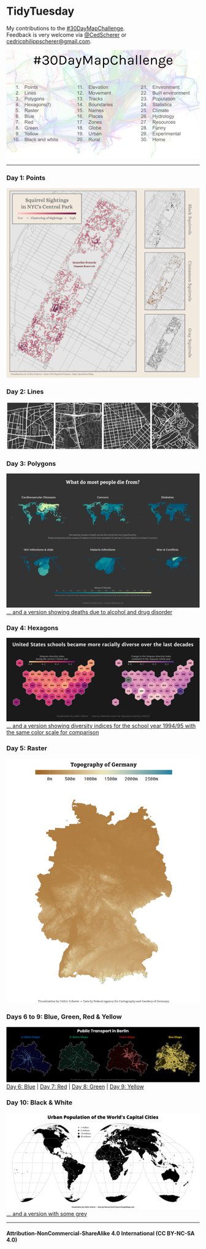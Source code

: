 # TidyTuesday
My contributions to the [#30DayMapChallenge](https://twitter.com/tjukanov/status/1187713840550744066).  
Feedback is very welcome via [@CedScherer](https://twitter.com/cedscherer) or [cedricphilippscherer@gmail.com](mailto:cedricphilippscherer@gmail.com).

![./data/30daymapchallenge.jpg](https://github.com/Z3tt/30daymapchallenge/blob/master/data/30daymapchallenge.jpg)

***

### Day 1: Points
![./Day1_Points/Day1_Points_Squirrels.png](https://github.com/Z3tt/30daymapchallenge/blob/master/Day1_Points/Day1_Points_Squirrels.png)

### Day 2: Lines
![./Day2_Lines/Day2_Lines_OSMnx_Kiez.png](https://github.com/Z3tt/30daymapchallenge/blob/master/Day2_Lines/Day2_Lines_OSMnx_Kiez.png)

### Day 3: Polygons
![./Day3_Polygons/3_Polygons_GlobalMortality.png](https://github.com/Z3tt/30daymapchallenge/blob/master/Day3_Polygons/3_Polygons_GlobalMortality.png)
<br>
[... and a version showing deaths due to alcohol and drug disorder](https://github.com/Z3tt/30daymapchallenge/blob/master/Day3_Polygons/Day3_Polygons_Alcohol_Drugs.png)

### Day 4: Hexagons
![./Day4_Hexagons/Day4_Hexagons_SchoolDiversity_hex.png](https://github.com/Z3tt/30daymapchallenge/blob/master/Day4_Hexagons/Day4_Hexagons_SchoolDiversity_hex.png)
<br>
[... and a version showing diversity indices for the school year 1994/95 with the same color scale for comparison](https://github.com/Z3tt/30daymapchallenge/blob/master/Day4_Hexagons/Day4_Hexagons_SchoolDiversity_hex_1994.png)

### Day 5: Raster
![./Day5_Raster/Day5_Raster_GermanyDGM.png](https://github.com/Z3tt/30daymapchallenge/blob/master/Day5_Raster/Day5_Raster_GermanyDGM.png)

### Days 6 to 9: Blue, Green, Red & Yellow
![./Day9_Yellow/Day6to9_BlueRedGreenYellow_BerlinPublicTransport.png](https://github.com/Z3tt/30daymapchallenge/blob/master/Day9_Yellow/Day6to9_BlueRedGreenYellow_BerlinPublicTransport.png)
<br>
[Day 6: Blue](https://github.com/Z3tt/30daymapchallenge/blob/master/Day6_Blue/Day6_Blue_Metro.png) | [Day 7: Red](https://github.com/Z3tt/30daymapchallenge/blob/master/Day7_Red/Day7_Red_Tram.png) | [Day 8: Green](https://github.com/Z3tt/30daymapchallenge/blob/master/Day8_Green/Day8_Green_Railway.png) | [Day 9: Yellow](https://github.com/Z3tt/30daymapchallenge/blob/master/Day9_Yellow/Day9_Yellow_Bus.png)

### Day 10: Black & White
![./Day10_BlackWhite/Day10_BlackWhite_CapitalPop_bw.png](https://github.com/Z3tt/30daymapchallenge/blob/master/Day10_BlackWhite/Day10_BlackWhite_CapitalPop_bw.png)
<br>
[... and a version with some grey](https://github.com/Z3tt/30daymapchallenge/blob/master/Day10_BlackWhite/Day10_BlackWhite_CapitalPop_grey.png)

***

#### Attribution-NonCommercial-ShareAlike 4.0 International (CC BY-NC-SA 4.0)
<div style="width:300px; height:200px">
<img src=https://camo.githubusercontent.com/00f7814990f36f84c5ea74cba887385d8a2f36be/68747470733a2f2f646f63732e636c6f7564706f7373652e636f6d2f696d616765732f63632d62792d6e632d73612e706e67 alt="" height="42">
</div>
